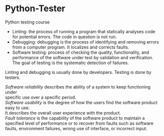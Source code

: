 # Python-Tester
Python testing course

 - Linting: the process of running a program that statically analyses code for potential errors.
   The code in question is not run. 
 - Debugging: debugging is the process of identifying and removing errors from a computer program.
   It localizes and corrects faults. 
 - Software testing:  process of checking the quality, functionality, and performance of the software
   under test by validation and verification. The goal of testing is the  systematic detection of failures.


Linting and debugging is usually done by developers. Testing is done by testers. 


*Software reliability* describes the ability of a system to keep functioning under  
specific use over a specific period.  
*Software usability* is the degree of how the users find the software product easy to use.  
It describes the overall user experience with the product.  
*Fault tolerance* is the capability of the software product to maintain a  
specified level of performance or to recover from faults such as software  
faults, environment failures, wrong use of interface, or incorrect input.  
